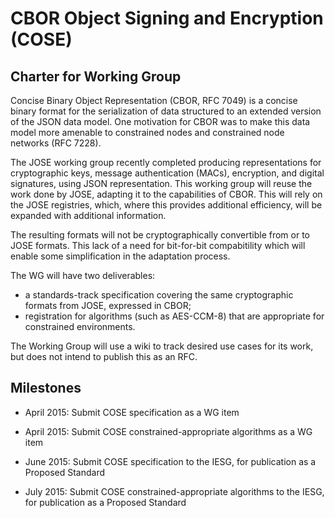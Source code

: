 # CBOR Object Signing and Encryption (COSE)

## Charter for Working Group

Concise Binary Object Representation (CBOR, RFC 7049) is a concise
binary format for the serialization of data structured to an extended
version of the JSON data model.  One motivation for CBOR was to make
this data model more amenable to constrained nodes and constrained
node networks (RFC 7228).

The JOSE working group recently completed producing representations
for cryptographic keys, message authentication (MACs), encryption,
and digital signatures, using JSON representation. This working group
will reuse the work done by JOSE, adapting it to the capabilities of
CBOR. This will rely on the JOSE registries, which, where this
provides additional efficiency, will be expanded with additional
information.

The resulting formats will not be cryptographically convertible from
or to JOSE formats.  This lack of a need for bit-for-bit compabitility
which will enable some simplification in the adaptation process.

The WG will have two deliverables:

- a standards-track specification covering the same cryptographic
formats from JOSE, expressed in CBOR;
- registration for algorithms (such as AES-CCM-8) that are appropriate
for constrained environments.

The Working Group will use a wiki to track desired use cases for its work,
but does not intend to publish this as an RFC.

## Milestones

* April 2015: Submit COSE specification as a WG item

* April 2015: Submit COSE constrained-appropriate algorithms as a WG
  item

* June 2015: Submit COSE specification to the IESG, for publication as
  a Proposed Standard

* July 2015: Submit COSE constrained-appropriate algorithms to the
  IESG, for publication as a Proposed Standard

